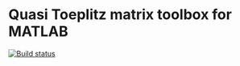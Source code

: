 # Quasi Toeplitz matrix toolbox for MATLAB

[![Build status](https://api.travis-ci.org/numpi/cqt-toolbox.svg?branch=master)](https://travis-ci.org/numpi/cqt-toolbox)

